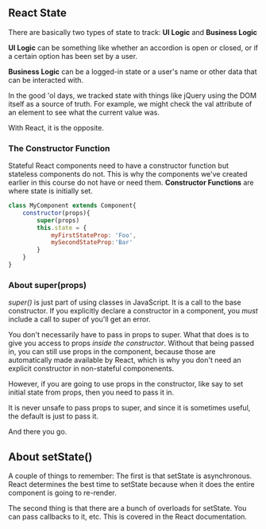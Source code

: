 ## React State
There are basically two types of state to track: **UI Logic** and **Business Logic**

**UI Logic** can be something like whether an accordion is open or closed, or if a certain option has been set by a user.

**Business Logic** can be a logged-in state or a user's name or other data that can be interacted with.

In the good 'ol days, we tracked state with things like jQuery using the DOM itself as a source of truth. For example, we might check the val attribute of an element to see what the current value was.

With React, it is the opposite.

### The Constructor Function
Stateful React components need to have a constructor function but stateless components do not. This is why the components we've created earlier in this course do not have or need them.
**Constructor Functions** are where state is initially set. 

```JavaScript
class MyComponent extends Component{
    constructor(props){
        super(props)
        this.state = {
            myFirstStateProp: 'Foo',
            mySecondStateProp:'Bar'
        }
    }
}
```

### About super(props)

*super()* is just part of using classes in JavaScript. It is a call to the base constructor. If you explicitly declare a constructor in a component, you *must* include a call to super of you'll get an error.

You don't necessarily have to pass in props to super. What that does is to give you access to props *inside the constructor*. Without that being passed in, you can still use props in the component, because those are automatically made available by React, which is why you don't need an explicit constructor in non-stateful componenents.

However, if you are going to use props in the constructor, like say to set initial state from props, then you need to pass it in.

It is never unsafe to pass props to super, and since it is sometimes useful, the default is just to pass it. 

And there you go.

## About setState()

A couple of things to remember: The first is that setState is asynchronous. React determines the best time to setState because when it does the entire component is going to re-render.

The second thing is that there are a bunch of overloads for setState. You can pass callbacks to it, etc. This is covered in the React documentation.
